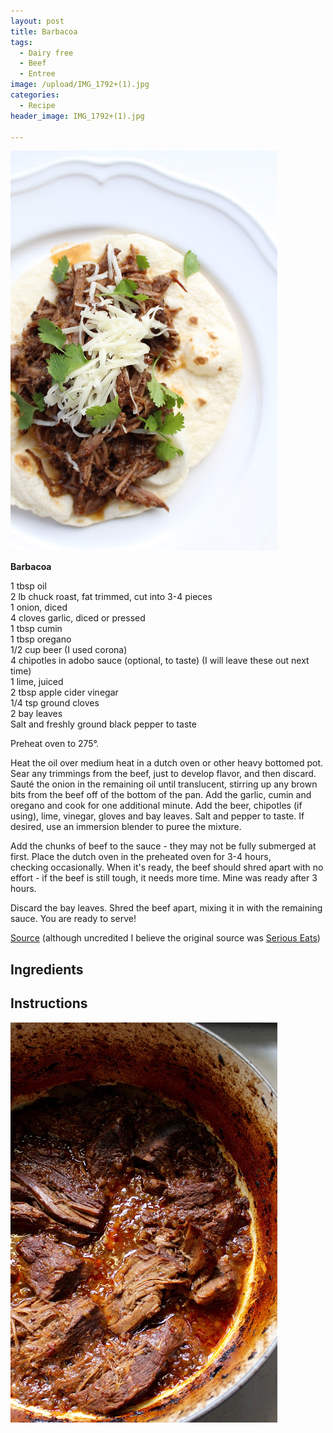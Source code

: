 ```yaml
---
layout: post
title: Barbacoa
tags:
  - Dairy free
  - Beef
  - Entree
image: /upload/IMG_1792+(1).jpg
categories:
  - Recipe
header_image: IMG_1792+(1).jpg

---
```


![Image of Barbacoa.](/upload/IMG_1792+(1).jpg)

**Barbacoa**  
  
1 tbsp oil  
2 lb chuck roast, fat trimmed, cut into 3-4 pieces  
1 onion, diced  
4 cloves garlic, diced or pressed  
1 tbsp cumin  
1 tbsp oregano  
1/2 cup beer (I used corona)  
4 chipotles in adobo sauce (optional, to taste) (I will leave these out next time)  
1 lime, juiced  
2 tbsp apple cider vinegar  
1/4 tsp ground cloves  
2 bay leaves  
Salt and freshly ground black pepper to taste  
  
Preheat oven to 275°.  
  
Heat the oil over medium heat in a dutch oven or other heavy bottomed pot. Sear any trimmings from the beef, just to develop flavor, and then discard. Sauté the onion in the remaining oil until translucent, stirring up any brown bits from the beef off of the bottom of the pan. Add the garlic, cumin and oregano and cook for one additional minute. Add the beer, chipotles (if using), lime, vinegar, gloves and bay leaves. Salt and pepper to taste. If desired, use an immersion blender to puree the mixture.  
  
Add the chunks of beef to the sauce - they may not be fully submerged at first. Place the dutch oven in the preheated oven for 3-4 hours, checking occasionally. When it's ready, the beef should shred apart with no effort - if the beef is still tough, it needs more time. Mine was ready after 3 hours.  
  
Discard the bay leaves. Shred the beef apart, mixing it in with the remaining sauce. You are ready to serve!  
  
[Source](http://www.closetcooking.com/2015/04/barbacoa-tacos.html) (although uncredited I believe the original source was [Serious Eats](http://www.seriouseats.com/2012/04/better-than-chipotles-beef-barbacoa-tacos.html))

## Ingredients



## Instructions







![Image of Barbacoa.](/upload/IMG_1786.jpg)